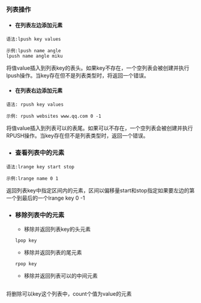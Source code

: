### 列表操作

* #### 在列表左边添加元素

```
语法:lpush key values

示例:lpush name angle
lpush name angle miku
```

将值value插入到列表key的表头。如果key不存在，一个空列表会被创建并执行lpush操作。当key存在但不是列表类型时，将返回一个错误。

* #### 在列表右边添加元素

```
语法: rpush key values

示例: rpush websites www.qq.com 0 -1
```

将值value插入到列表可以的表尾。如果可以不存在，一个空列表会被创建并执行RPUSH操作。当key存在但不是列表类型时，返回一个错误。

* ### 查看列表中的元素

```
语法:lrange key start stop

示例:lrange name 0 1
```

返回列表key中指定区间内的元素，区间以偏移量start和stop指定如果要左边的第一个到最后的一个lrange key 0 -1

* ### 移除列表中的元素

  * 移除并返回列表key的头元素

  ```
  lpop key
  ```

  * 移除并返回列表的尾元素

  ```
  rpop key
  ```

  * 移除并返回列表可以的中间元素

  ```

  ```

将删除可以key这个列表中，count个值为value的元素



